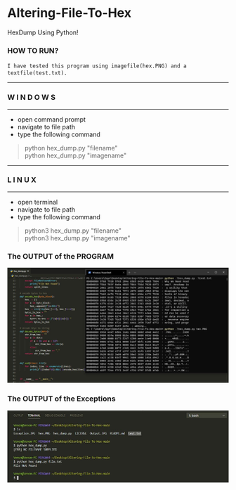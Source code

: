 # Altering-File-To-Hex
HexDump Using Python! 

### HOW TO RUN?
    I have tested this program using imagefile(hex.PNG) and a textfile(test.txt).
-----------------------------------
###       W I N D O W S
-----------------------------------
- open command prompt
- navigate to  file path
- type the following command
>python hex_dump.py "filename" <br/>
>python hex_dump.py "imagename" <br/>
-----------------------------------
###         L I N U X
-----------------------------------
- open terminal
- navigate to file path
- type the following command
>python3 hex_dump.py "filename" <br/>
>python3 hex_dump.py "imagename" <br/>

### The OUTPUT of the PROGRAM

![Screenshot](./Output.JPG)

### The OUTPUT of the Exceptions

![Screenshot](./Exceptions.JPG)
   

